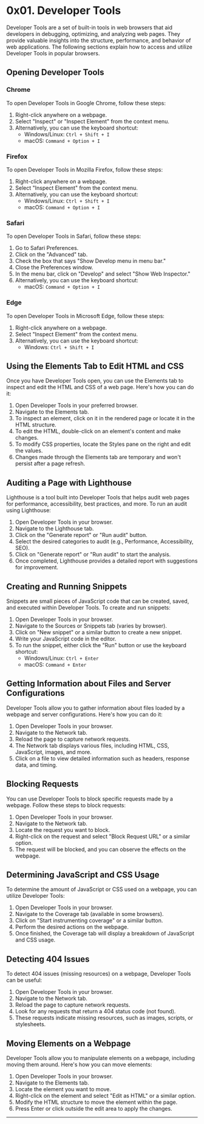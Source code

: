 # 0x01. Developer Tools

Developer Tools are a set of built-in tools in web browsers that aid developers in debugging, optimizing, and analyzing web pages. They provide valuable insights into the structure, performance, and behavior of web applications. The following sections explain how to access and utilize Developer Tools in popular browsers.

## Opening Developer Tools

### Chrome

To open Developer Tools in Google Chrome, follow these steps:

1. Right-click anywhere on a webpage.
2. Select "Inspect" or "Inspect Element" from the context menu.
3. Alternatively, you can use the keyboard shortcut:
   - Windows/Linux: `Ctrl + Shift + I`
   - macOS: `Command + Option + I`

### Firefox

To open Developer Tools in Mozilla Firefox, follow these steps:

1. Right-click anywhere on a webpage.
2. Select "Inspect Element" from the context menu.
3. Alternatively, you can use the keyboard shortcut:
   - Windows/Linux: `Ctrl + Shift + I`
   - macOS: `Command + Option + I`

### Safari

To open Developer Tools in Safari, follow these steps:

1. Go to Safari Preferences.
2. Click on the "Advanced" tab.
3. Check the box that says "Show Develop menu in menu bar."
4. Close the Preferences window.
5. In the menu bar, click on "Develop" and select "Show Web Inspector."
6. Alternatively, you can use the keyboard shortcut:
   - macOS: `Command + Option + I`

### Edge

To open Developer Tools in Microsoft Edge, follow these steps:

1. Right-click anywhere on a webpage.
2. Select "Inspect Element" from the context menu.
3. Alternatively, you can use the keyboard shortcut:
   - Windows: `Ctrl + Shift + I`

## Using the Elements Tab to Edit HTML and CSS

Once you have Developer Tools open, you can use the Elements tab to inspect and edit the HTML and CSS of a web page. Here's how you can do it:

1. Open Developer Tools in your preferred browser.
2. Navigate to the Elements tab.
3. To inspect an element, click on it in the rendered page or locate it in the HTML structure.
4. To edit the HTML, double-click on an element's content and make changes.
5. To modify CSS properties, locate the Styles pane on the right and edit the values.
6. Changes made through the Elements tab are temporary and won't persist after a page refresh.

## Auditing a Page with Lighthouse

Lighthouse is a tool built into Developer Tools that helps audit web pages for performance, accessibility, best practices, and more. To run an audit using Lighthouse:

1. Open Developer Tools in your browser.
2. Navigate to the Lighthouse tab.
3. Click on the "Generate report" or "Run audit" button.
4. Select the desired categories to audit (e.g., Performance, Accessibility, SEO).
5. Click on "Generate report" or "Run audit" to start the analysis.
6. Once completed, Lighthouse provides a detailed report with suggestions for improvement.

## Creating and Running Snippets

Snippets are small pieces of JavaScript code that can be created, saved, and executed within Developer Tools. To create and run snippets:

1. Open Developer Tools in your browser.
2. Navigate to the Sources or Snippets tab (varies by browser).
3. Click on "New snippet" or a similar button to create a new snippet.
4. Write your JavaScript code in the editor.
5. To run the snippet, either click the "Run" button or use the keyboard shortcut:
   - Windows/Linux: `Ctrl + Enter`
   - macOS: `Command + Enter`

## Getting Information about Files and Server Configurations

Developer Tools allow you to gather information about files loaded by a webpage and server configurations. Here's how you can do it:

1. Open Developer Tools in your browser.
2. Navigate to the Network tab.
3. Reload the page to capture network requests.
4. The Network tab displays various files, including HTML, CSS, JavaScript, images, and more.
5. Click on a file to view detailed information such as headers, response data, and timing.

## Blocking Requests

You can use Developer Tools to block specific requests made by a webpage. Follow these steps to block requests:

1. Open Developer Tools in your browser.
2. Navigate to the Network tab.
3. Locate the request you want to block.
4. Right-click on the request and select "Block Request URL" or a similar option.
5. The request will be blocked, and you can observe the effects on the webpage.

## Determining JavaScript and CSS Usage

To determine the amount of JavaScript or CSS used on a webpage, you can utilize Developer Tools:

1. Open Developer Tools in your browser.
2. Navigate to the Coverage tab (available in some browsers).
3. Click on "Start instrumenting coverage" or a similar button.
4. Perform the desired actions on the webpage.
5. Once finished, the Coverage tab will display a breakdown of JavaScript and CSS usage.

## Detecting 404 Issues

To detect 404 issues (missing resources) on a webpage, Developer Tools can be useful:

1. Open Developer Tools in your browser.
2. Navigate to the Network tab.
3. Reload the page to capture network requests.
4. Look for any requests that return a 404 status code (not found).
5. These requests indicate missing resources, such as images, scripts, or stylesheets.

## Moving Elements on a Webpage

Developer Tools allow you to manipulate elements on a webpage, including moving them around. Here's how you can move elements:

1. Open Developer Tools in your browser.
2. Navigate to the Elements tab.
3. Locate the element you want to move.
4. Right-click on the element and select "Edit as HTML" or a similar option.
5. Modify the HTML structure to move the element within the page.
6. Press Enter or click outside the edit area to apply the changes.

---
